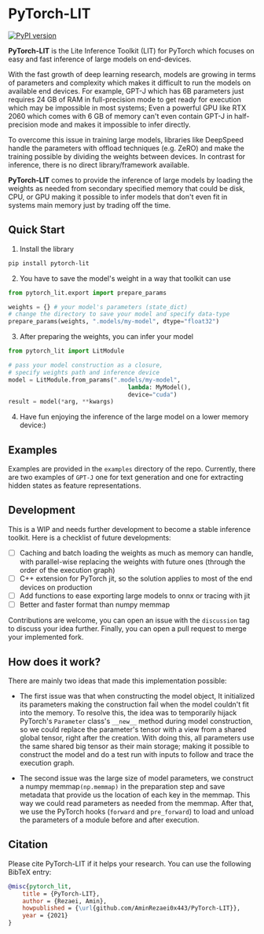 # PyTorch-LIT
[![PyPI version](https://img.shields.io/badge/pytorch--lit-0.1.5-informational?style=flat-square&color=C51BA3)](https://pypi.org/project/pytorch-lit/)

**PyTorch-LIT** is the Lite Inference Toolkit (LIT) for PyTorch which focuses on easy and fast inference of large models on end-devices.

With the fast growth of deep learning research, models are growing in terms of parameters and complexity which makes it difficult to run the models on available end devices. For example, GPT-J which has 6B parameters just requires 24 GB of RAM in full-precision mode to get ready for execution which may be impossible in most systems; 
Even a powerful GPU like RTX 2060 which comes with 6 GB of memory can't even contain GPT-J in half-precision mode and makes it impossible to infer directly.

To overcome this issue in training large models, libraries like DeepSpeed handle the parameters with offload techniques (e.g. ZeRO) and make the training possible by dividing the weights between devices. In contrast for inference, there is no direct library/framework available. 

**PyTorch-LIT** comes to provide the inference of large models by loading the weights as needed from secondary specified memory that could be disk, CPU, or GPU making it possible to infer models that don't even fit in systems main memory just by trading off the time.

## Quick Start
1. Install the library

```bash
pip install pytorch-lit
```

2. You have to save the model's weight in a way that toolkit can use

```python
from pytorch_lit.export import prepare_params

weights = {} # your model's parameters (state_dict)
# change the directory to save your model and specify data-type
prepare_params(weights, ".models/my-model", dtype="float32")
```

3. After preparing the weights, you can infer your model

```python
from pytorch_lit import LitModule

# pass your model construction as a closure, 
# specify weights path and inference device 
model = LitModule.from_params(".models/my-model",
                                  lambda: MyModel(),
                                  device="cuda")
result = model(*arg, **kwargs)
```

4. Have fun enjoying the inference of the large model on a lower memory device:)

## Examples
Examples are provided in the `examples` directory of the repo. Currently, there are two examples of `GPT-J` one for text generation and one for extracting hidden states as feature representations.

## Development
This is a WIP and needs further development to become a stable inference toolkit. Here is a checklist of future developments:

- [ ] Caching and batch loading the weights as much as memory can handle, with parallel-wise replacing the weights with future ones (through the order of the execution graph)
- [ ] C++ extension for PyTorch jit, so the solution applies to most of the end devices on production
- [ ] Add functions to ease exporting large models to onnx or tracing with jit
- [ ] Better and faster format than numpy memmap

Contributions are welcome, you can open an issue with the `discussion` tag to discuss your idea further. Finally, you can open a pull request to merge your implemented fork.

## How does it work?
There are mainly two ideas that made this implementation possible:

- The first issue was that when constructing the model object, It initialized its parameters making the construction fail when the model couldn't fit into the memory. To resolve this, the idea was to temporarily hijack PyTorch's `Parameter` class's `__new__` method during model construction, so we could replace the parameter's tensor with a view from a shared global tensor, right after the creation.
  With doing this, all parameters use the same shared big tensor as their main storage; making it possible to construct the model and do a test run with inputs to follow and trace the execution graph.
  
- The second issue was the large size of model parameters, we construct a numpy memmap`(np.memmap)` in the preparation step and save metadata that provide us the location of each key in the memmap. This way we could read parameters as needed from the memmap.
After that, we use the PyTorch hooks (`forward` and `pre_forward`) to load and unload the parameters of a module before and after execution.
## Citation
Please cite PyTorch-LIT if it helps your research. You can use the following BibTeX entry:

```bibtex
@misc{pytorch_lit,
	title = {PyTorch-LIT},
	author = {Rezaei, Amin},
	howpublished = {\url{github.com/AminRezaei0x443/PyTorch-LIT}},
	year = {2021}
}
```
